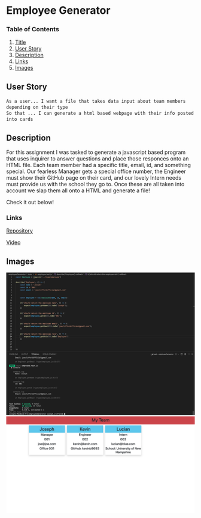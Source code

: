 # Employee Generator

### Table of Contents
1. [Title](#title)
2. [User Story](#user)
3. [Description](#description)
4. [Links](#links)
5. [Images](#images)


<a name= "user"></a>

## User Story


``` 
As a user... I want a file that takes data input about team members depending on their type
So that ... I can generate a html based webpage with their info posted into cards
```

<a name = "description"></a>

## Description

For this assignment I was tasked to generate a javascript based program that uses inquirer to answer questions and place those responces onto an HTML file. Each team member had a specific title, email, id, and something special. Our fearless Manager gets a special office number, the Engineer must show their GitHub page on their card, and our lovely Intern needs must provide us with the school they go to. Once these are all taken into account we slap them all onto a HTML and generate a file! 

Check it out below!

<a name = "links"></a>

### Links

[Repository](https://github.com/joecliffordofficial/employee_generator)

[Video](https://joecliffordofficial.github.io/employee_generator/)

<a name = "images"></a>

## Images

<img src = ./video/testPic.png>
<img src = ./video/generatedHtml.png>